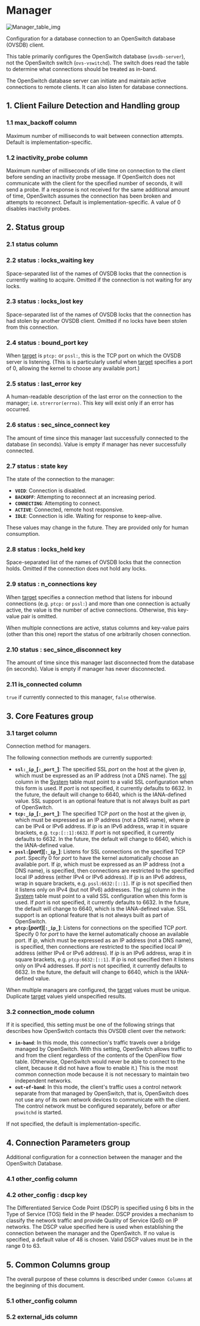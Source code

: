 # Manager

![Manager_table_img](http://www.plantuml.com/plantuml/img/0UK06lz0StHXSdHrRMmAS65ZQs5dPI0YKczlT21KOM9iPNCY87iAOsnXStCWKtbpT6Lj2dqAT6zdPNHePN8WUmfZR65pSo1DOMvXPsLo2dqAJM5kOMTbSY0yBMGj85DvStHbRGfeQMHb86DfScDiPGfeQMHb86rbRM9bSdCAR6LdPMva879fPsXq2cDlRdHfRdLlSo1iQMvb82qWF68-StHoRsvdF2zYFY1oPMPbScLkOsKAP6zqT6La86nfRcKWBI0yQJvtPM5hF2zfFY1oPMPbScLkOsKAPMvaR6LdPMva2a1bRcHrRMmA)

Configuration for a database connection to an OpenSwitch database (OVSDB)
client.

This table primarily configures the OpenSwitch database (`ovsdb-server`), not
the OpenSwitch switch (`ovs-vswitchd`).  The switch does read the table to
determine what connections should be treated as in-band.

The OpenSwitch database server can initiate and maintain active connections to
remote clients.  It can also listen for database connections.

## 1. Client Failure Detection and Handling group

### 1.1 max_backoff column

Maximum number of milliseconds to wait between connection attempts. Default is
implementation-specific.

### 1.2 inactivity_probe column

Maximum number of milliseconds of idle time on connection to the client before
sending an inactivity probe message.  If OpenSwitch does not communicate with
the client for the specified number of seconds, it will send a probe.  If a
response is not received for the same additional amount of time, OpenSwitch
assumes the connection has been broken and attempts to reconnect.  Default is
implementation-specific. A value of 0 disables inactivity probes.

## 2. Status group

### 2.1 status column

### 2.2 status : locks_waiting key

Space-separated list of the names of OVSDB locks that the connection is
currently waiting to acquire.  Omitted if the connection is not waiting for any
locks.

### 2.3 status : locks_lost key

Space-separated list of the names of OVSDB locks that the connection has had
stolen by another OVSDB client.  Omitted if no locks have been stolen from this
connection.

### 2.4 status : bound_port key

When [target](manager.html#target-column) is `ptcp:` or `pssl:`, this is the TCP port on
which the OVSDB server is listening.  (This is is particularly useful when
[target](manager.html#target-column) specifies a port of 0, allowing the kernel to choose
any available port.)

### 2.5 status : last_error key

A human-readable description of the last error on the connection to the manager;
i.e. `strerror(errno)`.  This key will exist only if an error has occurred.

### 2.6 status : sec_since_connect key

The amount of time since this manager last successfully connected to the
database (in seconds). Value is empty if manager has never successfully
connected.

### 2.7 status : state key

The state of the connection to the manager:

+ __`VOID`__:  Connection is disabled.
+ __`BACKOFF`__:  Attempting to reconnect at an increasing period.
+ __`CONNECTING`__:  Attempting to connect.
+ __`ACTIVE`__:  Connected, remote host responsive.
+ __`IDLE`__:  Connection is idle.  Waiting for response to keep-alive.

These values may change in the future.  They are provided only for human
consumption.

### 2.8 status : locks_held key

Space-separated list of the names of OVSDB locks that the connection holds.
Omitted if the connection does not hold any locks.

### 2.9 status : n_connections key

When [target](manager.html#target-column) specifies a connection method that listens for
inbound connections (e.g. `ptcp:` or `pssl:`) and more than one connection is
actually active, the value is the number of active connections.  Otherwise, this
key-value pair is omitted.

When multiple connections are active, status columns and key-value pairs (other
than this one) report the status of one arbitrarily chosen connection.

### 2.10 status : sec_since_disconnect key

The amount of time since this manager last disconnected from the database (in
seconds). Value is empty if manager has never disconnected.

### 2.11 is_connected column

`true` if currently connected to this manager, `false` otherwise.

## 3. Core Features group

### 3.1 target column

Connection method for managers.

The following connection methods are currently supported:

+ __`ssl:_ip_`[`:_port_`]__:    The specified SSL _port_ on the host at the
given _ip_, which must be expressed as an IP address (not a DNS name).  The
[ssl](system.html#ssl-column) column in the [System](system.html) table must point to a valid SSL
configuration when this form is used.   If _port_ is not specified, it currently
defaults to 6632.  In the future, the default will change to 6640, which is the
IANA-defined value.   SSL support is an optional feature that is not always
built as part of OpenSwitch.
+ __`tcp:_ip_`[`:_port_`]__:    The specified TCP _port_ on the host at the
given _ip_, which must be expressed as an IP address (not a DNS name), where
_ip_ can be IPv4 or IPv6 address.  If _ip_ is an IPv6 address, wrap it in square
brackets, e.g. `tcp:[::1]:6632`.   If _port_ is not specified, it currently
defaults to 6632.  In the future, the default will change to 6640, which is the
IANA-defined value.
+ __`pssl:`[_port_][`:_ip_`]__:    Listens for SSL connections on the specified
TCP _port_. Specify 0 for _port_ to have the kernel automatically choose an
available port.  If _ip_, which must be expressed as an IP address (not a DNS
name), is specified, then connections are restricted to the specified local IP
address (either IPv4 or IPv6 address).  If _ip_ is an IPv6 address, wrap in
square brackets, e.g. `pssl:6632:[::1]`.  If _ip_ is not specified then it
listens only on IPv4 (but not IPv6) addresses. The [ssl](system.html#ssl-column) column in
the [System](system.html) table must point to a valid SSL configuration when this
form is used.   If _port_ is not specified, it currently defaults to 6632.  In
the future, the default will change to 6640, which is the IANA-defined value.
SSL support is an optional feature that is not always built as part of
OpenSwitch.
+ __`ptcp:`[_port_][`:_ip_`]__:    Listens for connections on the specified TCP
_port_. Specify 0 for _port_ to have the kernel automatically choose an
available port.  If _ip_, which must be expressed as an IP address (not a DNS
name), is specified, then connections are restricted to the specified local IP
address (either IPv4 or IPv6 address).  If _ip_ is an IPv6 address, wrap it in
square brackets, e.g. `ptcp:6632:[::1]`.  If _ip_ is not specified then it
listens only on IPv4 addresses.   If _port_ is not specified, it currently
defaults to 6632.  In the future, the default will change to 6640, which is the
IANA-defined value.

When multiple managers are configured, the [target](manager.html#target-column) values must
be unique.  Duplicate [target](manager.html#target-column) values yield unspecified results.

### 3.2 connection_mode column

If it is specified, this setting must be one of the following strings that
describes how OpenSwitch contacts this OVSDB client over the network:

+ __`in-band`__:   In this mode, this connection's traffic travels over a bridge
managed by OpenSwitch.  With this setting, OpenSwitch allows traffic to and from
the client regardless of the contents of the OpenFlow flow table.  (Otherwise,
OpenSwitch would never be able to connect to the client, because it did not have
a flow to enable it.)  This is the most common connection mode because it is not
necessary to maintain two independent networks.
+ __`out-of-band`__:   In this mode, the client's traffic uses a control network
separate from that managed by OpenSwitch, that is, OpenSwitch does not use any
of its own network devices to communicate with the client. The control network
must be configured separately, before or after `pswitchd` is started.

If not specified, the default is implementation-specific.

## 4. Connection Parameters group

Additional configuration for a connection between the manager and the OpenSwitch
Database.

### 4.1 other_config column

### 4.2 other_config : dscp key

The Differentiated Service Code Point (DSCP) is specified using 6 bits in the
Type of Service (TOS) field in the IP header. DSCP provides a mechanism to
classify the network traffic and provide Quality of Service (QoS) on IP
networks.  The DSCP value specified here is used when establishing the
connection between the manager and the OpenSwitch.  If no value is specified, a
default value of 48 is chosen.  Valid DSCP values must be in the range 0 to 63.

## 5. Common Columns group

The overall purpose of these columns is described under `Common Columns` at the
beginning of this document.

### 5.1 other_config column

### 5.2 external_ids column

